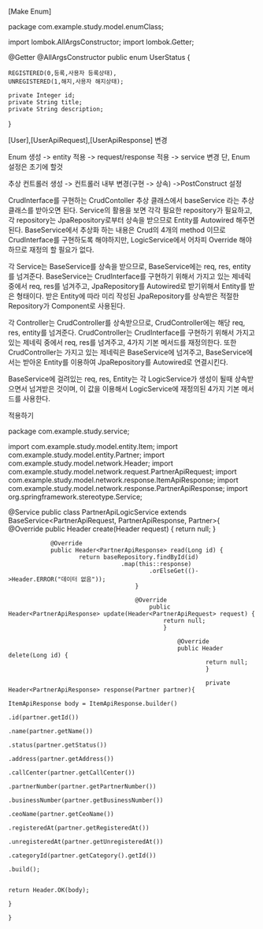 [Make Enum]

package com.example.study.model.enumClass;

import lombok.AllArgsConstructor;
import lombok.Getter;

@Getter
@AllArgsConstructor
public enum UserStatus {

    REGISTERED(0,등록,사용자 등록상태),
    UNREGISTERED(1,해지,사용자 해지상태);

    private Integer id;
    private String title;
    private String description;
}

[User],[UserApiRequest],[UserApiResponse] 변경

Enum 생성 -> entity 적용 -> request/response 적용 -> service 변경
단, Enum 설정은 초기에 할것

추상 컨트롤러 생성 -> 컨트롤러 내부 변경(구현 -> 상속) ->PostConstruct 설정

CrudInterface를 구현하는 CrudContoller 추상 클래스에서 baseService 라는 추상 클래스를 받아오면 된다.
Service의 활용을 보면 각각 필요한 repository가 필요하고, 각 repository는 JpaRepository로부터 상속을 받으므로 Entity를 Autowired 해주면 된다. 
BaseService에서 추상화 하는 내용은 Crud의 4개의 method 이므로 CrudInterface를 구현하도록 해야하지만,  LogicService에서 어차피 Override 해야하므로 재정의 할 필요가 없다.

각 Service는 BaseService를 상속을 받으므로, BaseService에는 req, res, entity를 넘겨준다.
BaseService는 CrudInterface를 구현하기 위해서 가지고 있는 제네릭 중에서 req, res를 넘겨주고, JpaRepository를 Autowired로 받기위해서 Entity를 받은 형태이다.
받은 Entity에 따라 미리 작성된 JpaRepository를 상속받은 적절한 Repository가 Component로 사용된다.

각 Controller는 CrudController를 상속받으므로, CrudController에는 해당 req, res, entity를 넘겨준다. 
CrudController는 CrudInterface를 구현하기 위해서 가지고 있는 제네릭 중에서 req, res를 넘겨주고, 4가지 기본 메서드를 재정의한다. 
또한 CrudController는 가지고 있는 제네릭은 BaseService에 넘겨주고, BaseService에서는 받아온 Entity를 이용하여 JpaRepository를 Autowired로 연결시킨다.

BaseService에 걸려있는 req, res, Entity는 각 LogicService가 생성이 될때 상속받으면서 넘겨받은 것이며, 이 값을 이용해서 LogicService에 재정의된 4가지 기본 메서드를 사용한다.

적용하기

package com.example.study.service;

import com.example.study.model.entity.Item;
import com.example.study.model.entity.Partner;
import com.example.study.model.network.Header;
import com.example.study.model.network.request.PartnerApiRequest;
import com.example.study.model.network.response.ItemApiResponse;
import com.example.study.model.network.response.PartnerApiResponse;
import org.springframework.stereotype.Service;

@Service
public class PartnerApiLogicService extends BaseService<PartnerApiRequest, PartnerApiResponse, Partner>{
    @Override
        public Header<PartnerApiResponse> create(Header<PartnerApiRequest> request) {
	        return null;
		    }

		        @Override
			    public Header<PartnerApiResponse> read(Long id) {
			            return baseRepository.findById(id)
				                    .map(this::response)
						                    .orElseGet(()->Header.ERROR("데이터 없음"));
								        }

									    @Override
									        public Header<PartnerApiResponse> update(Header<PartnerApiRequest> request) {
										        return null;
											    }

											        @Override
												    public Header delete(Long id) {
												            return null;
													        }

														    private Header<PartnerApiResponse> response(Partner partner){
														            ItemApiResponse body = ItemApiResponse.builder()
															                    .id(partner.getId())
																	                    .name(partner.getName())
																			                    .status(partner.getStatus())
																					                    .address(partner.getAddress())
																							                    .callCenter(partner.getCallCenter())
																									                    .partnerNumber(partner.getPartnerNumber())
																											                    .businessNumber(partner.getBusinessNumber())
																													                    .ceoName(partner.getCeoName())
																															                    .registeredAt(partner.getRegisteredAt())
																																	                    .unregisteredAt(partner.getUnregisteredAt())
																																			                    .categoryId(partner.getCategory().getId())
																																					                    .build();

																																							            return Header.OK(body);
																																								        }
																																									}
																																									
